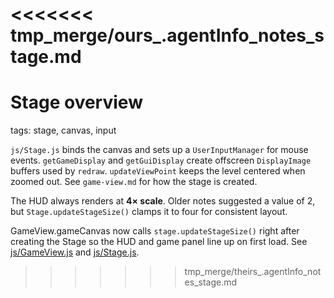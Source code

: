 <<<<<<< tmp_merge/ours_.agentInfo_notes_stage.md
=======
# Stage overview

tags: stage, canvas, input

`js/Stage.js` binds the canvas and sets up a `UserInputManager` for mouse events. `getGameDisplay` and `getGuiDisplay` create offscreen `DisplayImage` buffers used by `redraw`. `updateViewPoint` keeps the level centered when zoomed out. See `game-view.md` for how the stage is created.

The HUD always renders at **4× scale**. Older notes suggested a value of 2, but `Stage.updateStageSize()` clamps it to four for consistent layout.

GameView.gameCanvas now calls `stage.updateStageSize()` right after creating the Stage so the HUD and game panel line up on first load. See [js/GameView.js](../../js/GameView.js) and [js/Stage.js](../../js/Stage.js).
>>>>>>> tmp_merge/theirs_.agentInfo_notes_stage.md
